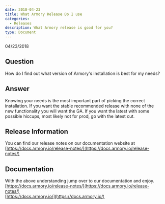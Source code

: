 ```yaml
---
date: 2018-04-23
title: What Armory Release Do I use
categories:
  - Releases
description: What Armory release is good for you?
type: Document
---
```

04/23/2018

## Question
How do I find out what version of Armory's installation is best for my needs?

## Answer
Knowing your needs is the most important part of picking the correct installation.  If you want the stable recommended release with none of the new functionality you will want the GA. If you want the latest with some possible hiccups, most likely not for prod, go with the latest cut.

## Release Information
You can find our release notes on our documentation website at [https://docs.armory.io/release-notes/](https://docs.armory.io/release-notes/)

## Documentation
With the above understanding jump over to our documentation and enjoy.
[https://docs.armory.io/release-notes/](https://docs.armory.io/release-notes/)<br />
[https://docs.armory.io/](https://docs.armory.io/)


